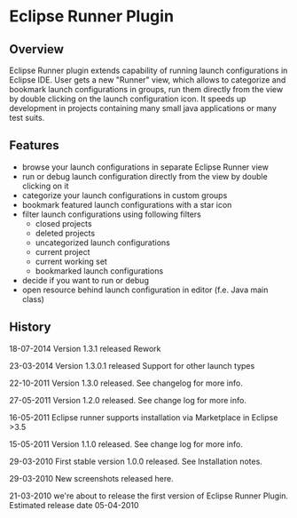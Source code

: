 Eclipse Runner Plugin
===================

Overview
--------

Eclipse Runner plugin extends capability of running launch configurations in Eclipse IDE. 
User gets a new "Runner" view, which allows to categorize and bookmark launch configurations 
in groups, run them directly from the view by double clicking on the launch configuration icon. 
It speeds up development in projects containing many small java applications or many test suits.


Features
---------
 - browse your launch configurations in separate Eclipse Runner view
 - run or debug launch configuration directly from the view by double clicking on it
 - categorize your launch configurations in custom groups
 - bookmark featured launch configurations with a star icon
 - filter launch configurations using following filters
   - closed projects
   - deleted projects
   - uncategorized launch configurations
   - current project
   - current working set
   - bookmarked launch configurations
 - decide if you want to run or debug
 - open resource behind launch configuration in editor (f.e. Java main class)


History
-------

18-07-2014 Version 1.3.1 released Rework

23-03-2014 Version 1.3.0.1 released Support for other launch types

22-10-2011 Version 1.3.0 released. See changelog for more info.

27-05-2011 Version 1.2.0 released. See change log for more info.

16-05-2011 Eclipse runner supports installation via Marketplace in Eclipse >3.5

15-05-2011 Version 1.1.0 released. See change log for more info.

29-03-2010 First stable version 1.0.0 released. See Installation notes.

29-03-2010 New screenshots released here.

21-03-2010 we're about to release the first version of Eclipse Runner Plugin. Estimated release date 05-04-2010

